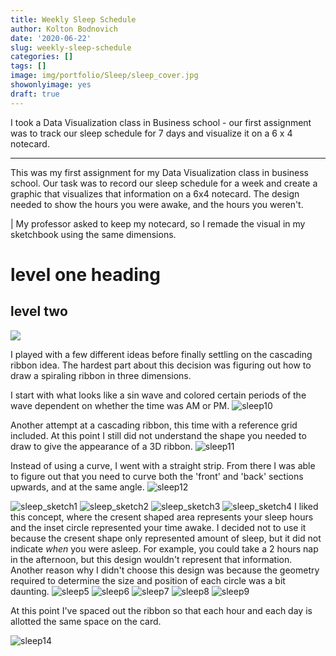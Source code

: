 ```yaml
---
title: Weekly Sleep Schedule
author: Kolton Bodnovich
date: '2020-06-22'
slug: weekly-sleep-schedule
categories: []
tags: []
image: img/portfolio/Sleep/sleep_cover.jpg
showonlyimage: yes
draft: true
---
```


I took a Data Visualization class in Business school - our first assignment was to track our sleep schedule for 7 days and visualize it on a 6 x 4 notecard. 

<!--more--> 

*****

This was my first assignment for my Data Visualization class in business school. Our task was to record our sleep schedule for a week and create a graphic that visualizes that information on a 6x4 notecard. The design needed to show the hours you were awake, and the hours you weren't. 

| My professor asked to keep my notecard, so I remade the visual in my sketchbook using the same dimensions. 

level one heading
=======================

level two 
-----------------------------

![](/portfolio/Sleep_files/Sleep_final_maybe_smaller.jpg)

I played with a few different ideas before finally settling on the cascading ribbon idea. The hardest part about this decision was figuring out how to draw a spiraling ribbon in three dimensions.  

I start with what looks like a sin wave and colored certain periods of the wave dependent on whether the time was AM or PM.
![sleep10](/portfolio/Sleep_files/sleep_sketch10.jpg)

Another attempt at a cascading ribbon, this time with a reference grid included. At this point I still did not understand the shape you needed to draw to give the appearance of a 3D ribbon. 
![sleep11](/portfolio/Sleep_files/sleep_sketch11.jpg)

Instead of using a curve, I went with a straight strip. From there I was able to figure out that you need to curve both the 'front' and 'back' sections upwards, and at the same angle. 
![sleep12](/portfolio/Sleep_files/sleep_sketch12.jpg)


![sleep_sketch1](/portfolio/Sleep_files/sleep_sketch1.jpg)
![sleep_sketch2](/portfolio/Sleep_files/sleep_sketch2.jpg)
![sleep_sketch3](/portfolio/Sleep_files/sleep_sketch3.jpg)
![sleep_sketch4](/portfolio/Sleep_files/sleep_sketch4.jpg)
I liked this concept, where the cresent shaped area represents your sleep hours and the inset circle represented your time awake. I decided not to use it because the cresent shape only represented amount of sleep, but it did not indicate *when* you were asleep. For example, you could take a 2 hours nap in the afternoon, but this design wouldn't represent that information. Another reason why I didn't choose this design was because the geometry required to determine the size and position of each circle was a bit daunting. 
![sleep5](/portfolio/Sleep_files/sleep_sketch5.jpg)
![sleep6](/portfolio/Sleep_files/sleep_sketch6.jpg)
![sleep7](/portfolio/Sleep_files/sleep_sketch7.jpg)
![sleep8](/portfolio/Sleep_files/sleep_sketch8.jpg)
![sleep9](/portfolio/Sleep_files/sleep_sketch9.jpg)


At this point I've spaced out the ribbon so that each hour and each day is allotted the same space on the card. 

![sleep14](/portfolio/Sleep_files/sleep_sketch14.jpg)
